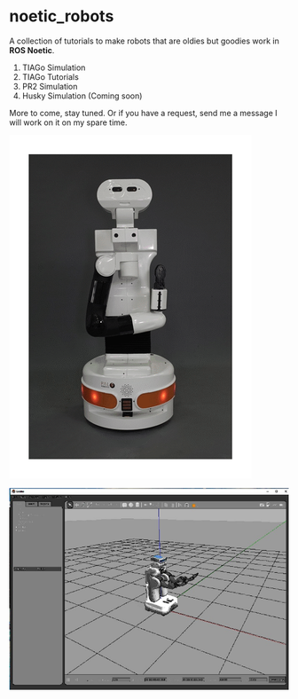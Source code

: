 # noetic_robots

A collection of tutorials to make robots that are oldies but goodies work in **ROS Noetic**.

1. TIAGo Simulation
2. TIAGo Tutorials
3. PR2 Simulation
4. Husky Simulation (Coming soon)

More to come, stay tuned. Or if you have a request, send me a message I will work on it on my spare time.

![Image](https://github.com/robogeekcanada/noetic_robots/blob/main/images/TIAGo_animation_v3.gif)

![image](https://github.com/robogeekcanada/noetic_robots/blob/main/images/pr2_simulation.jpg)
